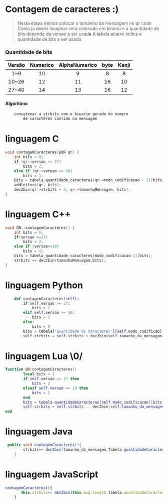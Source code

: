 # Contagem de caracteres :)
> Nesta etapa iremos colocar o tamanho da mensagem no qr code
> Como ja deves imaginar sera colocado em binario e a quantidade de bits depende da versao a ser usada
> A tabela abaixo indica a quantidade de bits a ser usada 
### Quantidade de bits 
| Versão | Numerico | AlphaNumerico | byte | Kanji |
| :----: | :----: | :----: | :----: | :----: |
| 1~9 | 10 | 9 | 8 | 8 |
| 10~26 | 12 | 11 | 16 | 10 |
| 27~40 | 14 | 13 | 16 | 12 |



####  Algoritimo
 
```python
    concatenar a strbits com o binario gerado do numero 
        de caracteres contido na mensagem
```


# linguagem C
```C
void contagemCaracteres(pQR qr) {
    int bits = 0;
    if (qr->versao >= 27)
        bits = 2;
    else if (qr->versao >= 10)
        bits = 1;
    bits = tabela_quantidade_caracteres[qr->modo_codificacao - 1][bits];
    addletters(qr, bits);
    dec2bin(qr->strbits + 4, qr->tamanhoMensagem, bits);
}
```
# linguagem C++ 
```Cpp
void QR::contagemCaracteres() {
    int bits = 0;
    if(versao >=27)
        bits = 2;
    else if (versao>=10)
        bits = 1;
    bits = tabela_quantidade_caracteres[modo_codificacao-1][bits];
    strbits += dec2bin(tamanhoMensagem,bits);
}
```
# linguagem Python
```Python
    def contagemCaracteres(self):
        if self.versao >= 27:
            bits = 2
        elif self.versao >= 10:
            bits = 1
        else:
            bits = 0
        bits = tabela['quantidade de caracteres'][self.modo_codificao][bits]
        self.strbits = self.strbits + dec2bin(self.tamanho_da_mensagem, bits)
```
# linguagem Lua \0/
```lua
function QR:contagemCaracteres()
        local bits = 1
        if self.versao >= 27 then
            bits = 3
        elseif self.versao >= 10 then
            bits = 2
        end
        bits = tabela.quantidadeCaracteres[self.modo_codificacao][bits]
        self.strbits = self.strbits .. dec2bin(self.tamanho_da_mensagem, bits)
end
```
# linguagem Java
```Java
 public void contagemCaracteres(){
        strbits+= dec2bin(tamanho_da_mensagem,Tabela.quantidadeCaracteres[modo_codificacao-1][versao>=27?2:versao>=10?1:0]);
    }
```
# linguagem JavaScript
```javaScript
contagemCaracteres(){
       this.strbits+= dec2bin(this.msg.length,tabela.quantidadeCaracteres[this.modo_codificacao][this.versao>=27?2:this.versao>=10?1:0]);
    }
```
